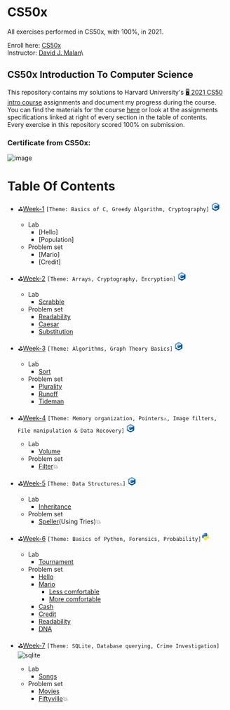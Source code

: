 # CS50x
 All exercises performed in CS50x, with 100%, in 2021.
 
Enroll here: [CS50x](https://cs50.harvard.edu/x/)\
Instructor: [David J. Malan](https://cs.harvard.edu/malan/)\

## CS50x Introduction To Computer Science
This repository contains my solutions to Harvard University's <a href='https://www.youtube.com/watch?v=FsYdgKO4AQU&t=1s/'>🖥️ 2021 CS50 intro course</a> assignments and document my progress during the course. <br>
You can find the materials for the course <a href='https://cs50.harvard.edu/x/2021/'>here</a> or look at the assignments specifications linked at right of every section in the table of contents. <br>
Every exercise in this repository scored 100% on submission.
### Certificate from CS50x:
<img width="500" alt="image" src="https://user-images.githubusercontent.com/76934648/188132089-f2e52b6f-8df5-4cb3-8fa4-c28c3f631bf6.png">

# Table Of Contents
- ⛳[Week-1](week1/) ```[Theme: Basics of C, Greedy Algorithm, Cryptography]``` <img src="https://raw.githubusercontent.com/devicons/devicon/master/icons/c/c-original.svg" alt="c" width="20" height="20"/>
  - Lab
    - [Hello]
    - [Population]
  - Problem set
    - [Mario]
    - [Credit]
 
 - ⛳[Week-2](pset2/) ```[Theme: Arrays, Cryptography, Encryption]``` <img src="https://raw.githubusercontent.com/devicons/devicon/master/icons/c/c-original.svg" alt="c" width="20" height="20"/>
    - Lab
      - [Scrabble](pset2/scrabble)
    - Problem set
      - [Readability](pset2/readability)
      - [Caesar](pset2/caesar)
      - [Substitution](pset2/substitution)

 - ⛳[Week-3](pset3/) ```[Theme: Algorithms, Graph Theory Basics]``` <img src="https://raw.githubusercontent.com/devicons/devicon/master/icons/c/c-original.svg" alt="c" width="20" height="20"/>
    - Lab
      - [Sort](pset3/sort)
    - Problem set
      - [Plurality](pset3/plurality)
      - [Runoff](pset3/runoff)
      - [Tideman](pset3/tideman)

 - ⛳[Week-4](pset4/) ```[Theme: Memory organization, Pointers⚠, Image filters, File manipulation & Data Recovery]``` <img src="https://raw.githubusercontent.com/devicons/devicon/master/icons/c/c-original.svg" alt="c" width="20" height="20"/>
    - Lab
      - [Volume](pset4/volume)
    - Problem set
      - [Filter](pset4/filter)💥
 
 - ⛳[Week-5](pset5/) ```[Theme: Data Structures⚠]``` <img src="https://raw.githubusercontent.com/devicons/devicon/master/icons/c/c-original.svg" alt="c" width="20" height="20"/>
    - Lab
      - [Inheritance](pset5/inheritance)
    - Problem set
      - [Speller](pset5/speller)(Using Tries)💥 

- ⛳[Week-6](pset6/) ```[Theme: Basics of Python, Forensics, Probability]```<img src="https://raw.githubusercontent.com/devicons/devicon/master/icons/python/python-original.svg" alt="python" width="20" height="20"/>
  - Lab
    - [Tournament](pset6/tournament)
  - Problem set
    - [Hello](pset6/hello)
    - [Mario](pset6/mario)
      - [Less comfortable](pset6/mario/less)
      - [More comfortable](pset6/mario/more)
    - [Cash](pset6/cash)
    - [Credit](pset6/credit)
    - [Readability](pset6/readability)
    - [DNA](pset6/dna)

- ⛳[Week-7](pset7/) ```[Theme: SQLite, Database querying, Crime Investigation]``` <img src="https://www.vectorlogo.zone/logos/sqlite/sqlite-icon.svg" alt="sqlite" width="20" height="20"/> </a>
  - Lab
    - [Songs](pset7/songs)
  - Problem set
    - [Movies](pset7/movies)
    - [Fiftyville](pset7/fiftyville)💥
    




